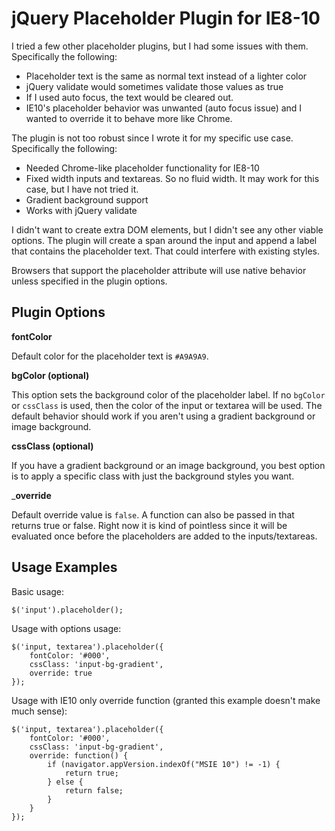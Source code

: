 # jQuery Placeholder Plugin for IE8-10

I tried a few other placeholder plugins, but I had some issues with them. Specifically the following:

- Placeholder text is the same as normal text instead of a lighter color
- jQuery validate would sometimes validate those values as true
- If I used auto focus, the text would be cleared out.
- IE10's placeholder behavior was unwanted (auto focus issue) and I wanted to override it to behave more like Chrome.

The plugin is not too robust since I wrote it for my specific use case. Specifically the following:

- Needed Chrome-like placeholder functionality for IE8-10
- Fixed width inputs and textareas. So no fluid width. It may work for this case, but I have not tried it.
- Gradient background support
- Works with jQuery validate

I didn't want to create extra DOM elements, but I didn't see any other viable options. The plugin will create
a span around the input and append a label that contains the placeholder text. That could interfere with existing styles.

Browsers that support the placeholder attribute will use native behavior unless specified in the plugin options.

## Plugin Options

__fontColor__

Default color for the placeholder text is `#A9A9A9`.

__bgColor (optional)__

This option sets the background color of the placeholder label. If no `bgColor` or `cssClass` is used, then the color
of the input or textarea will be used. The default behavior should work if you aren't using a gradient
background or image background.

__cssClass (optional)__

If you have a gradient background or an image background, you best option is to apply a specific class with just the
background styles you want.

___override__

Default override value is `false`. A function can also be passed in that returns true or false.
Right now it is kind of pointless since it will be evaluated once before the placeholders are added
to the inputs/textareas.

## Usage Examples

Basic usage:

    $('input').placeholder();

Usage with options usage:

    $('input, textarea').placeholder({
    	fontColor: '#000',
    	cssClass: 'input-bg-gradient',
    	override: true
    });

Usage with IE10 only override function (granted this example doesn't make much sense):

    $('input, textarea').placeholder({
    	fontColor: '#000',
    	cssClass: 'input-bg-gradient',
    	override: function() {
            if (navigator.appVersion.indexOf("MSIE 10") != -1) {
                return true;
            } else {
                return false;
            }
        }
    });